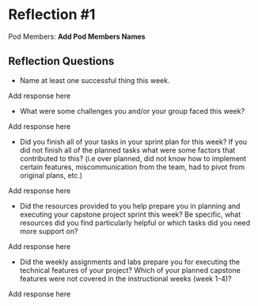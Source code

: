 # Reflection #1

Pod Members: **Add Pod Members Names**

## Reflection Questions

* Name at least one successful thing this week.

 Add response here

* What were some challenges you and/or your group faced this week?

 Add response here

* Did you finish all of your tasks in your sprint plan for this week? If you did not finish all of the planned tasks what were some factors that contributed to this?  (i.e over planned, did not know how to implement certain features, miscommunication from the team, had to pivot from original plans, etc.)

 Add response here

* Did the resources provided to you help prepare you in planning and executing your capstone project sprint this week? Be specific, what resources did you find particularly helpful or which tasks did you need more support on?

 Add response here

* Did the weekly assignments and labs prepare you for executing the technical features of your project? Which of your planned capstone features were not covered in the instructional weeks (week 1-4)?

 Add response here
